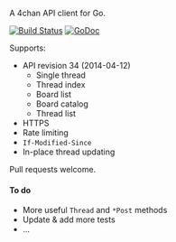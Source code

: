 A 4chan API client for Go.

[![Build Status](https://travis-ci.org/moshee/go-4chan-api.svg?branch=master)](https://travis-ci.org/moshee/go-4chan-api) [![GoDoc](https://godoc.org/github.com/moshee/go-4chan-api/api?status.png)](https://godoc.org/github.com/moshee/go-4chan-api/api)

Supports:

- API revision 34 (2014-04-12)
	* Single thread
	* Thread index
	* Board list
	* Board catalog
	* Thread list
- HTTPS
- Rate limiting
- `If-Modified-Since`
- In-place thread updating

Pull requests welcome.

#### To do

- More useful `Thread` and `*Post` methods
- Update & add more tests
- ...

